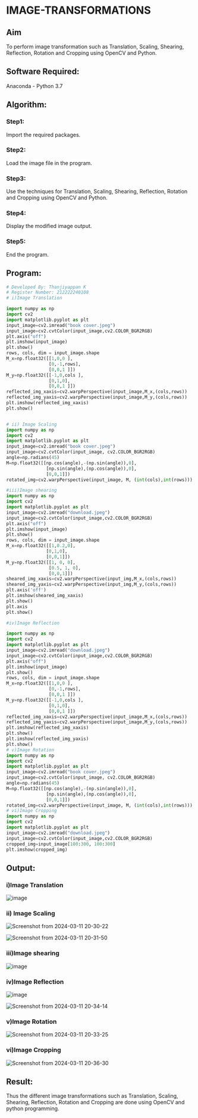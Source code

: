 # IMAGE-TRANSFORMATIONS


## Aim
To perform image transformation such as Translation, Scaling, Shearing, Reflection, Rotation and Cropping using OpenCV and Python.

## Software Required:
Anaconda - Python 3.7

## Algorithm:
### Step1:
Import the required packages.

### Step2:
Load the image file in the program.

### Step3:
Use the techniques for Translation, Scaling, Shearing, Reflection, Rotation and Cropping using OpenCV and Python.

### Step4:
Display the modified image output.

### Step5:
End the program.



## Program:
```python
# Developed By: Thanjiyappan K
# Register Number: 212222240108
# i)Image Translation
```
```py
import numpy as np
import cv2
import matplotlib.pyplot as plt
input_image=cv2.imread("book cover.jpeg") 
input_image=cv2.cvtColor(input_image,cv2.COLOR_BGR2RGB) 
plt.axis("off") 
plt.imshow(input_image)
plt.show()
rows, cols, dim = input_image.shape
M_x=np.float32([[1,0,0 ],
                [0,-1,rows],
                [0,0,1 ]])
M_y=np.float32([[-1,0,cols ],
                [0,1,0],
                [0,0,1 ]])
reflected_img_xaxis=cv2.warpPerspective(input_image,M_x,(cols,rows))
reflected_img_yaxis=cv2.warpPerspective(input_image,M_y,(cols,rows))
plt.imshow(reflected_img_xaxis)
plt.show()


# ii) Image Scaling
import numpy as np
import cv2
import matplotlib.pyplot as plt
input_image=cv2.imread("book cover.jpeg") 
input_image=cv2.cvtColor(input_image, cv2.COLOR_BGR2RGB)
angle=np.radians(45)
M=np.float32([[np.cos(angle),-(np.sin(angle)),0],
               [np.sin(angle),(np.cos(angle)),0],
               [0,0,1]])
rotated_img=cv2.warpPerspective(input_image, M, (int(cols),int(rows)))

#iii)Image shearing
import numpy as np
import cv2
import matplotlib.pyplot as plt
input_image=cv2.imread("download.jpeg") 
input_image=cv2.cvtColor(input_image,cv2.COLOR_BGR2RGB) 
plt.axis("off") 
plt.imshow(input_image)
plt.show()
rows, cols, dim = input_image.shape
M_x=np.float32([[1,0.2,0],
               [0,1,0],
               [0,0,1]])
M_y=np.float32([[1, 0, 0],
                [0.5, 1, 0],
                [0,0,1]])
sheared_img_xaxis=cv2.warpPerspective(input_img,M_x,(cols,rows))
sheared_img_yaxis=cv2.warpPerspective(input_img,M_y,(cols,rows))
plt.axis('off')
plt.imshow(sheared_img_xaxis)
plt.show()
plt.axis
plt.show()

#iv)Image Reflection

import numpy as np
import cv2
import matplotlib.pyplot as plt
input_image=cv2.imread("download.jpeg") 
input_image=cv2.cvtColor(input_image,cv2.COLOR_BGR2RGB) 
plt.axis("off") 
plt.imshow(input_image)
plt.show()
rows, cols, dim = input_image.shape
M_x=np.float32([[1,0,0 ],
                [0,-1,rows],
                [0,0,1 ]])
M_y=np.float32([[-1,0,cols ],
                [0,1,0],
                [0,0,1 ]])
reflected_img_xaxis=cv2.warpPerspective(input_image,M_x,(cols,rows))
reflected_img_yaxis=cv2.warpPerspective(input_image,M_y,(cols,rows))
plt.imshow(reflected_img_xaxis)
plt.show()
plt.imshow(reflected_img_yaxis)
plt.show()
# v)Image Rotation
import numpy as np
import cv2
import matplotlib.pyplot as plt
input_image=cv2.imread("book cover.jpeg") 
input_image=cv2.cvtColor(input_image, cv2.COLOR_BGR2RGB)
angle=np.radians(45)
M=np.float32([[np.cos(angle),-(np.sin(angle)),0],
               [np.sin(angle),(np.cos(angle)),0],
               [0,0,1]])
rotated_img=cv2.warpPerspective(input_image, M, (int(cols),int(rows)))
# vi)Image Cropping
import numpy as np
import cv2
import matplotlib.pyplot as plt
input_image=cv2.imread("download.jpeg") 
input_image=cv2.cvtColor(input_image,cv2.COLOR_BGR2RGB)
cropped_img=input_image[100:300, 100:300]
plt.imshow(cropped_img)

```
## Output:
### i)Image Translation
![image](https://github.com/22009011/IMAGE-TRANSFORMATIONS/assets/118343461/873e7481-c7bf-47b9-bf15-da7371731634)


### ii) Image Scaling
![Screenshot from 2024-03-11 20-30-22](https://github.com/22009011/IMAGE-TRANSFORMATIONS/assets/118343461/87f8c5d7-ef62-4449-8a41-b1cb965e708d)

![Screenshot from 2024-03-11 20-31-50](https://github.com/22009011/IMAGE-TRANSFORMATIONS/assets/118343461/21eeb3da-ed19-49bf-9062-327579666fa6)


### iii)Image shearing
![image](https://github.com/22009011/IMAGE-TRANSFORMATIONS/assets/118343461/873e7481-c7bf-47b9-bf15-da7371731634)

### iv)Image Reflection
![image](https://github.com/22009011/IMAGE-TRANSFORMATIONS/assets/118343461/b8dbe4a6-7482-425a-876a-861bba074e88)


![Screenshot from 2024-03-11 20-34-14](https://github.com/22009011/IMAGE-TRANSFORMATIONS/assets/118343461/8c80e087-45e9-43e6-9691-74c2795d4c35)

### v)Image Rotation
![Screenshot from 2024-03-11 20-33-25](https://github.com/22009011/IMAGE-TRANSFORMATIONS/assets/118343461/f55fca77-562f-4f57-b026-72b608146626)


### vi)Image Cropping
![Screenshot from 2024-03-11 20-36-30](https://github.com/22009011/IMAGE-TRANSFORMATIONS/assets/118343461/9aea84d3-f04b-4cf2-94fe-9adf42d4f3e1)


## Result: 

Thus the different image transformations such as Translation, Scaling, Shearing, Reflection, Rotation and Cropping are done using OpenCV and python programming.
